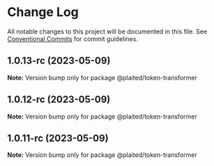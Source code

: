 # Change Log

All notable changes to this project will be documented in this file.
See [Conventional Commits](https://conventionalcommits.org) for commit guidelines.

## 1.0.13-rc (2023-05-09)

**Note:** Version bump only for package @plaited/token-transformer

## 1.0.12-rc (2023-05-09)

**Note:** Version bump only for package @plaited/token-transformer

## 1.0.11-rc (2023-05-09)

**Note:** Version bump only for package @plaited/token-transformer
